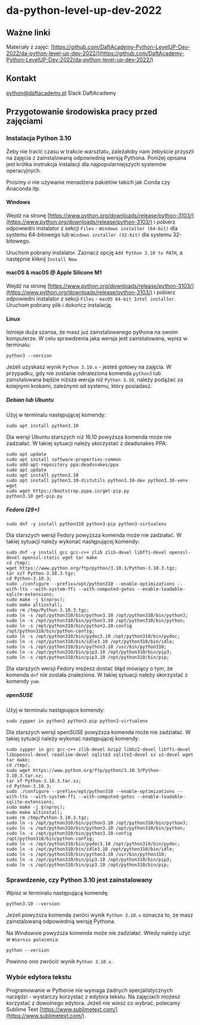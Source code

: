 # da-python-level-up-dev-2022

## Ważne linki

Materiały z zajęć:
[https://github.com/DaftAcademy-Python-LevelUP-Dev-2022/da-python-level-up-dev-2022/](https://github.com/DaftAcademy-Python-LevelUP-Dev-2022/da-python-level-up-dev-2022/)
## Kontakt
[python@daftacademy.pl](python@daftacademy.pl)
Slack DaftAcademy
## Przygotowanie środowiska pracy przed zajęciami
### Instalacja Python 3.10
Żeby nie tracić czasu w trakcie warsztatu, zależałoby nam żebyście przyszli na zajęcia z zainstalowaną odpowiednią wersją Pythona. Poniżej opisana jest krótka instrukcja instalacji dla najpopularniejszych systemów operacyjnych. 

Prosimy o nie używanie menadżera pakietów takich jak Conda czy Anaconda itp.
#### Windows
Wejdź na stronę [https://www.python.org/downloads/release/python-3103/](https://www.python.org/downloads/release/python-3103/) i pobierz odpowiedni instalator z sekcji `Files` - `Windows installer (64-bit)` dla systemu 64-bitowego lub `Windows installer (32-bit)` dla systemu 32-bitowego.

Uruchom pobrany instalator. Zaznacz opcję `Add Python 3.10 to PATH`, a następnie kliknij `Install Now`.
#### macOS & macOS @ Apple Silicone M1
Wejdź na stronę [https://www.python.org/downloads/release/python-3103/](https://www.python.org/downloads/release/python-3103/) i pobierz odpowiedni instalator z sekcji `Files` - `macOS 64-bit Intel installer`. Uruchom pobrany plik i dokończ instalację.
#### Linux
Istnieje duża szansa, że masz już zainstalowanego pythona na swoim komputerze. W celu sprawdzenia jaka wersja jest zainstalowana, wpisz w terminalu:
```
python3 --version
```
Jeżeli uzyskasz wynik `Python 3.10.x` - jesteś gotowy na zajęcia. W przypadku, gdy nie zostanie odnaleziona komenda `python3` lub zainstalowana będzie niższa wersja niż `Python 3.10`, należy podążać za kolejnymi krokami, zależnymi od systemu, który posiadasz.
##### Debian lub Ubuntu
Użyj w terminalu następującej komendy:
```
sudo apt install python3.10
```
Dla wersji Ubuntu starszych niż 16.10 powyższa komenda może nie zadziałać. W takiej sytuacji należy skorzystać z deadsnakes PPA:
```
sudo apt update
sudo apt install software-properties-common
sudo add-apt-repository ppa:deadsnakes/ppa
sudo apt update
sudo apt install python3.10
sudo apt install python3.10-distutils python3.10-dev python3.10-venv wget
sudo wget https://bootstrap.pypa.io/get-pip.py
python3.10 get-pip.py
```
##### Fedora (29+)

```
sudo dnf -y install python310 python3-pip python3-virtualenv
```
Dla starszych wersji Fedory powyższa komenda może nie zadziałać. W takiej sytuacji należy wykonać następującej komendy:
```
sudo dnf -y install gcc gcc-c++ zlib zlib-devel libffi-devel openssl-devel openssl-static wget tar make
cd /tmp/;
wget https://www.python.org/ftp/python/3.10.3/Python-3.10.3.tgz;
tar xzf Python-3.10.3.tgz;
cd Python-3.10.3;
sudo ./configure --prefix=/opt/python310 --enable-optimizations --with-lto --with-system-ffi --with-computed-gotos --enable-loadable-sqlite-extensions;
sudo make -j $(nproc);
sudo make altinstall;
sudo rm /tmp/Python-3.10.3.tgz;
sudo ln -s /opt/python310/bin/python3.10 /opt/python310/bin/python3;
sudo ln -s /opt/python310/bin/python3.10 /opt/python310/bin/python;
sudo ln -s /opt/python310/bin/python3.10-config /opt/python310/bin/python-config;
sudo ln -s /opt/python310/bin/pydoc3.10 /opt/python310/bin/pydoc;
sudo ln -s /opt/python310/bin/idle3.10 /opt/python310/bin/idle;
sudo ln -s /opt/python310/bin/python3.10 /usr/bin/python310;
sudo ln -s /opt/python310/bin/pip3.10 /opt/python310/bin/pip3;
sudo ln -s /opt/python310/bin/pip3.10 /opt/python310/bin/pip;
```
Dla starszych wersji Fedory możesz dostać błąd mówiący o tym, że komenda `dnf` nie została znaleziona. W takiej sytuacji należy skorzystać z komendy `yum`.
##### openSUSE
Użyj w terminalu następujące komendy:
```
sudo zypper in python3 python3-pip python3-virtualenv
```
Dla starszych wersji openSUSE powyższa komenda może nie zadziałać. W takiej sytuacji należy wykonać następującej komendy:
```
sudo zypper in gcc gcc-c++ zlib-devel bzip2 libbz2-devel libffi-devel libopenssl-devel readline-devel sqlite3 sqlite3-devel xz xz-devel wget tar make;
cd /tmp/;
sudo wget https://www.python.org/ftp/python/3.10.3/Python-3.10.3.tar.xz;
tar xf Python-3.10.3.tar.xz;
cd Python-3.10.3;
sudo ./configure --prefix=/opt/python310 --enable-optimizations --with-lto --with-system-ffi --with-computed-gotos --enable-loadable-sqlite-extensions;
sudo make -j $(nproc);
sudo make altinstall;
sudo rm /tmp/Python-3.10.3.tgz;
sudo ln -s /opt/python310/bin/python3.10 /opt/python310/bin/python3;
sudo ln -s /opt/python310/bin/python3.10 /opt/python310/bin/python;
sudo ln -s /opt/python310/bin/python3.10-config /opt/python310/bin/python-config;
sudo ln -s /opt/python310/bin/pydoc3.10 /opt/python310/bin/pydoc;
sudo ln -s /opt/python310/bin/idle3.10 /opt/python310/bin/idle;
sudo ln -s /opt/python310/bin/python3.10 /usr/bin/python310;
sudo ln -s /opt/python310/bin/pip3.10 /opt/python310/bin/pip3;
sudo ln -s /opt/python310/bin/pip3.10 /opt/python310/bin/pip;
```
### Sprawdzenie, czy Python 3.10 jest zainstalowany
Wpisz w terminalu następującą komendę:
```
python3.10 --version
```
Jeżeli powyższa komenda zwróci wynik `Python 3.10.x` oznacza to, że masz zainstalowaną odpowiednią wersję Pythona.

Na Windowsie powyższa komenda może nie zadziałać. Wtedy należy użyć w `Wierszu polecenia`:
```
python --version
```
Powinno ono zwrócić wynik `Python 3.10.x`.
### Wybór edytora tekstu
Programowanie w Pythonie nie wymaga żadnych specjalistycznych narzędzi - wystarczy korzystać z edytora tekstu. Na zajęciach możesz korzystać z dowolnego edytora. Jeżeli nie wiesz co wybrać, polecamy Sublime Text [https://www.sublimetext.com/](https://www.sublimetext.com/).
